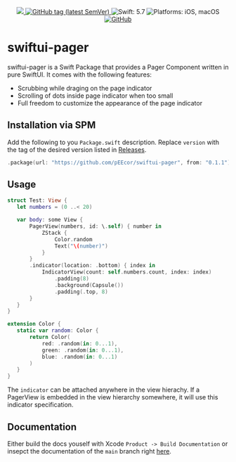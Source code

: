 <p align="center">
    <a href="https://github.com/pEEcor/swiftui-pager/actions/workflows/ci.yml">
        <img src="https://github.com/pEEcor/swiftui-pager/actions/workflows/ci.yml/badge.svg?branch=main"
    </a>
    <a href="https://github.com/pEEcor/swiftui-pager/tags">
        <img alt="GitHub tag (latest SemVer)"
             src="https://img.shields.io/github/v/tag/pEEcor/swiftui-pager?label=version">
    </a>
    <img src="https://img.shields.io/badge/Swift-5.7-red"
         alt="Swift: 5.7">
    <img src="https://img.shields.io/badge/Platforms-iOS%20%7C%20macOS-red"
        alt="Platforms: iOS, macOS">
    <a href="https://github.com/pEEcor/swiftui-pager/blob/main/LICENSE">
        <img alt="GitHub" 
             src="https://img.shields.io/github/license/pEEcor/swiftui-pager">
    </a>
</p>

# swiftui-pager

swiftui-pager is a Swift Package that provides a Pager Component written in pure SwiftUI. It comes
with the following features:

- Scrubbing while draging on the page indicator
- Scrolling of dots inside page indicator when too small
- Full freedom to customize the appearance of the page indicator

## Installation via SPM

Add the following to you `Package.swift` description. Replace `version` with the tag of the
desired version listed in [Releases](https://github.com/pEEcor/swiftui-pager/releases).
```Swift
.package(url: "https://github.com/pEEcor/swiftui-pager", from: "0.1.1")
```

## Usage

 ```swift
struct Test: View {
    let numbers = (0 ..< 20)

    var body: some View {
        PagerView(numbers, id: \.self) { number in
            ZStack {
                Color.random
                Text("\(number)")
            }
        }
        .indicator(location: .bottom) { index in
            IndicatorView(count: self.numbers.count, index: index)
                .padding(8)
                .background(Capsule())
                .padding(.top, 8)
        }
    }
}

extension Color {
    static var random: Color {
        return Color(
            red: .random(in: 0...1),
            green: .random(in: 0...1),
            blue: .random(in: 0...1)
        )
    }
}
```

The `indicator` can be attached anywhere in the view hierachy. If a PagerView is embedded in the 
view hierarchy somewhere, it will use this indicator specification.

## Documentation

Either build the docs youself with Xcode `Product -> Build Documentation` or insepct the 
documentation of the `main` branch right [here](https://peecor.github.io/swiftui-pager/main/documentation/swiftuipager/).
